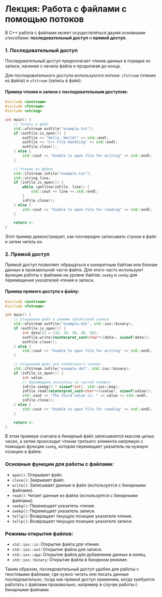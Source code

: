 # Лекция: Работа с файлами с помощью потоков

В C++ работа с файлами может осуществляться двумя основными способами: **последовательный доступ** и **прямой доступ**.

### 1. **Последовательный доступ**
Последовательный доступ предполагает чтение данных в порядке их записи, начиная с начала файла и продолжая до конца.

Для последовательного доступа используются потоки: `ifstream` (чтение из файла) и `ofstream` (запись в файл).

#### Пример чтения и записи с последовательным доступом:

```cpp
#include <iostream>
#include <fstream>
#include <string>

int main() {
    // Запись в файл
    std::ofstream outFile("example.txt");
    if (outFile.is_open()) {
        outFile << "Hello, World!" << std::endl;
        outFile << "C++ File Handling" << std::endl;
        outFile.close();
    } else {
        std::cout << "Unable to open file for writing" << std::endl;
    }

    // Чтение из файла
    std::ifstream inFile("example.txt");
    std::string line;
    if (inFile.is_open()) {
        while (getline(inFile, line)) {
            std::cout << line << std::endl;
        }
        inFile.close();
    } else {
        std::cout << "Unable to open file for reading" << std::endl;
    }

    return 0;
}
```
Этот пример демонстрирует, как поочередно записывать строки в файл и затем читать их.

### 2. **Прямой доступ**
Прямой доступ позволяет обращаться к конкретным байтам или блокам данных в произвольной части файла. Для этого часто используют функции работы с файлами на уровне байтов: `seekg` и `seekp` для перемещения указателей чтения и записи.

#### Пример прямого доступа к файлу:

```cpp
#include <iostream>
#include <fstream>

int main() {
    // Открываем файл в режиме побайтовой записи
    std::ofstream outFile("example.dat", std::ios::binary);
    if (outFile.is_open()) {
        int data[5] = {10, 20, 30, 40, 50};
        outFile.write(reinterpret_cast<char*>(data), sizeof(data));
        outFile.close();
    } else {
        std::cout << "Unable to open file for writing" << std::endl;
    }

    // Открываем файл для побайтового чтения
    std::ifstream inFile("example.dat", std::ios::binary);
    if (inFile.is_open()) {
        int value;
        // Перемещаем указатель на третий элемент
        inFile.seekg(2 * sizeof(int), std::ios::beg);
        inFile.read(reinterpret_cast<char*>(&value), sizeof(value));
        std::cout << "The third value is: " << value << std::endl;
        inFile.close();
    } else {
        std::cout << "Unable to open file for reading" << std::endl;
    }

    return 0;
}
```
В этом примере сначала в бинарный файл записывается массив целых чисел, а затем происходит чтение третьего элемента напрямую с помощью функции `seekg`, которая перемещает указатель на нужную позицию в файле.

### Основные функции для работы с файлами:

- `open()`: Открывает файл.
- `close()`: Закрывает файл.
- `write()`: Записывает данные в файл (используется с бинарными файлами).
- `read()`: Читает данные из файла (используется с бинарными файлами).
- `seekg()`: Перемещает указатель чтения.
- `seekp()`: Перемещает указатель записи.
- `tellg()`: Возвращает текущую позицию указателя чтения.
- `tellp()`: Возвращает текущую позицию указателя записи.

### Режимы открытия файлов:

- `std::ios::in`: Открытие файла для чтения.
- `std::ios::out`: Открытие файла для записи.
- `std::ios::app`: Открытие файла для добавления данных в конец.
- `std::ios::binary`: Открытие файла в бинарном режиме.

Таким образом, последовательный доступ удобен для работы с текстовыми файлами, где нужно читать или писать данные последовательно, тогда как прямой доступ применим, когда требуется работать с файлами произвольно, например в случае работы с бинарными файлами.
